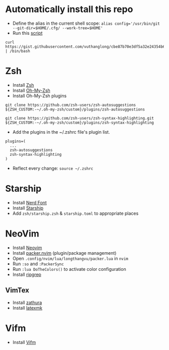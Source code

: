 # Automatically install this repo
- Define the alias in the current shell scope: `alias config='/usr/bin/git --git-dir=$HOME/.cfg/ --work-tree=$HOME'`
- Run this [script](https://gist.github.com/longthangvu/cbe87b70e3df5a32e24354b6bd33eb64)
```
curl https://gist.githubusercontent.com/vuthanglong/cbe87b70e3df5a32e24354b6bd33eb64/raw | /bin/bash
```

# Zsh
- Install [Zsh](https://github.com/ohmyzsh/ohmyzsh/wiki/Installing-ZSH)
- Install [Oh-My-Zsh](https://ohmyz.sh/)
- Install Oh-My-Zsh plugins

```
git clone https://github.com/zsh-users/zsh-autosuggestions ${ZSH_CUSTOM:-~/.oh-my-zsh/custom}/plugins/zsh-autosuggestions

git clone https://github.com/zsh-users/zsh-syntax-highlighting.git ${ZSH_CUSTOM:-~/.oh-my-zsh/custom}/plugins/zsh-syntax-highlighting
```
- Add the plugins in the ~/.zshrc file's plugin list.

```
plugins=(
  ...
  zsh-autosuggestions
  zsh-syntax-highlighting
)
```
- Reflect every change: `source ~/.zshrc`
# Starship
- Install [Nerd Font](https://www.nerdfonts.com/) 
- Install [Starship](https://starship.rs/guide/#%F0%9F%9A%80-installation)
- Add `zsh/starship.zsh` & `starship.toml` to appropriate places
# NeoVim
- Install [Neovim](https://github.com/neovim/neovim/wiki/Building-Neovim)
- Install [packer.nvim](https://github.com/wbthomason/packer.nvim) (plugin/package management)
- Open `.config/nvim/lua/longthangvu/packer.lua` in `nvim`
- Run `:so` and `:PackerSync`
- Run `:lua DoTheColors()` to activate color configuration
- Install [ripgrep](https://github.com/BurntSushi/ripgrep)
## VimTex
- Install [zathura](https://pwmt.org/projects/zathura/installation/)
- Install [latexmk](https://mg.readthedocs.io/latexmk.html)

# Vifm
- Install [Vifm](https://vifm.info/)

